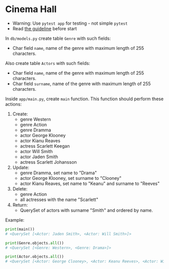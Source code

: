 # Cinema Hall

- Warning: Use `pytest app` for testing - not simple `pytest`
- Read [the guideline](https://github.com/mate-academy/py-task-guideline/blob/main/README.md) before start

In `db/models.py` create table `Genre` with such fields:
- Char field `name`, name of the genre with maximum length of 255 
characters.

Also create table `Actors` with such fields:
- Char field `name`, name of the genre with maximum length of 255 
characters.
- Char field `surname`, name of the genre with maximum length of 255 
characters.

Inside `app/main.py`, create `main` function.
This function should perform these actions:
1. Create:
   - genre Western
   - genre Action
   - genre Dramma
   - actor George Klooney
   - actor Kianu Reaves
   - actress Scarlett Keegan
   - actor Will Smith
   - actor Jaden Smith
   - actress Scarlett Johansson
2. Update:
   - genre Dramma, set name to "Drama"
   - actor George Klooney, set surname to "Clooney"
   - actor Kianu Reaves, set name to "Keanu" and surname to "Reeves"
3. Delete:
   - genre Action
   - all actresses with the name "Scarlett"
5. Return:
   - QuerySet of actors with surname "Smith" and ordered by name.
   
Example:
```python
print(main())
# <QuerySet [<Actor: Jaden Smith>, <Actor: Will Smith>]>

print(Genre.objects.all())
# <QuerySet [<Genre: Western>, <Genre: Drama>]>

print(Actor.objects.all())
# <QuerySet [<Actor: George Clooney>, <Actor: Keanu Reeves>, <Actor: Will Smith>, <Actor: Jaden Smith>]>
```


